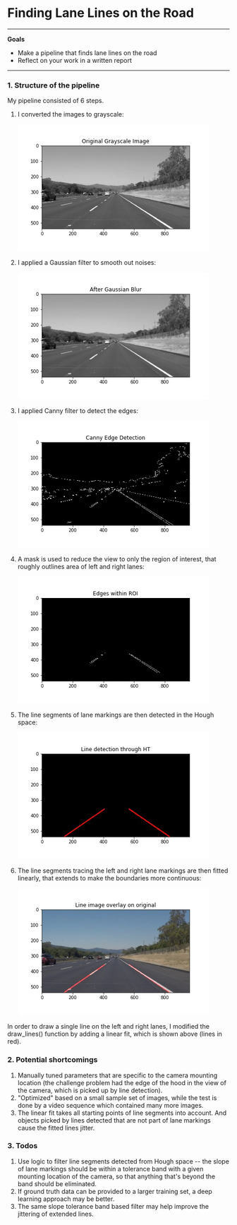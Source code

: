 # **Finding Lane Lines on the Road** 

---

**Goals**
* Make a pipeline that finds lane lines on the road
* Reflect on your work in a written report


[//]: # (Image References)

[image1]: ./test_images_output/solidWhiteRight_gray.jpg "Grayscale"
[image2]: ./test_images_output/solidWhiteRight_gaussian.jpg "Gaussian"
[image3]: ./test_images_output/solidWhiteRight_edges.jpg "Edges"
[image4]: ./test_images_output/solidWhiteRight_masked.jpg "Masked"
[image5]: ./test_images_output/solidWhiteRight_linesegment.jpg "Hough"
[image6]: ./test_images_output/solidWhiteRight_lineextended.jpg "Fit"

---

### 1. Structure of the pipeline

My pipeline consisted of 6 steps. 
1. I converted the images to grayscale: 

    ![alt text][image1]

2. I applied a Gaussian filter to smooth out noises:

    ![alt text][image2]

3. I applied Canny filter to detect the edges: 

    ![alt text][image3]

4. A mask is used to reduce the view to only the region of interest, that roughly outlines area of left and right lanes: 

    ![alt text][image4]

5. The line segments of lane markings are then detected in the Hough space: 

    ![alt text][image5]

6. The line segments tracing the left and right lane markings are then fitted linearly, that extends to make the boundaries more continuous: 

    ![alt text][image6]


In order to draw a single line on the left and right lanes, I modified the draw_lines() function by adding a linear fit, which is shown above (lines in red).


### 2. Potential shortcomings

1. Manually tuned parameters that are specific to the camera mounting location (the challenge problem had the edge of the hood in the view of the camera, which is picked up by line detection).
2. "Optimized" based on a small sample set of images, while the test is done by a video sequence which contained many more images.
3. The linear fit takes all starting points of line segments into account. And objects picked by lines detected that are not part of lane markings cause the fitted lines jitter.


### 3. Todos

1. Use logic to filter line segments detected from Hough space -- the slope of lane markings should be within a tolerance band with a given mounting location of the camera, so that anything that's beyond the band should be eliminated.
2. If ground truth data can be provided to a larger training set, a deep learning approach may be better.
3. The same slope tolerance band based filter may help improve the jittering of extended lines.
